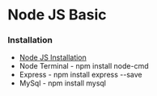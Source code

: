 Node JS Basic
===================================================

### Installation 

* [Node JS Installation](https://nodejs.org/en/)
* Node Terminal - npm install node-cmd
* Express - npm install express --save
* MySql - npm install mysql